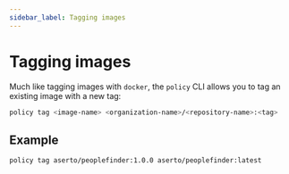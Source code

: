 ```yaml
---
sidebar_label: Tagging images
---
```


# Tagging images

Much like tagging images with `docker`, the `policy` CLI allows you to tag an existing image 
with a new tag:

```bash
policy tag <image-name> <organization-name>/<repository-name>:<tag>
```

## Example

```bash
policy tag aserto/peoplefinder:1.0.0 aserto/peoplefinder:latest
```
